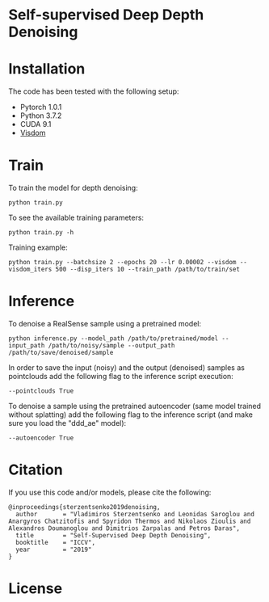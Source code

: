 # Self-supervised Deep Depth Denoising

# Installation
The code has been tested with the following setup:
  * Pytorch 1.0.1
  * Python 3.7.2
  * CUDA 9.1
  * [Visdom](https://github.com/facebookresearch/visdom)
  
# Train
To train the model for depth denoising:

```python train.py```

To see the available training parameters:

```python train.py -h```

Training example:

```python train.py --batchsize 2 --epochs 20 --lr 0.00002 --visdom --visdom_iters 500 --disp_iters 10 --train_path /path/to/train/set```

# Inference
To denoise a RealSense sample using a pretrained model:

```python inference.py --model_path /path/to/pretrained/model --input_path /path/to/noisy/sample --output_path /path/to/save/denoised/sample```

In order to save the input (noisy) and the output (denoised) samples as pointclouds add the following flag to the inference script execution:

```--pointclouds True```

To denoise a sample using the pretrained autoencoder (same model trained without splatting) add the following flag to the inference script (and make sure you load the "ddd_ae" model):

```--autoencoder True```

# Citation
If you use this code and/or models, please cite the following:
```
@inproceedings{sterzentsenko2019denoising,
  author       = "Vladimiros Sterzentsenko and Leonidas Saroglou and Anargyros Chatzitofis and Spyridon Thermos and Nikolaos Zioulis and Alexandros Doumanoglou and Dimitrios Zarpalas and Petros Daras",
  title        = "Self-Supervised Deep Depth Denoising",
  booktitle    = "ICCV",
  year         = "2019"
}
```

# License
